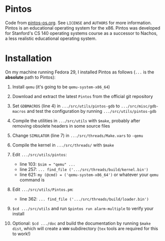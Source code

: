 # Pintos

Code from [pintos-os.org](http://pintos-os.org/). See `LICENSE` and `AUTHORS` for more information. Pintos is an educational operating system for the x86. Pintos was developed for Stanford's CS 140 operating systems course as a successor to Nachos, a less realistic educational operating system.

# Installation

On my machine running Fedora 29, I installed Pintos as follows (`...` is the **absolute** path to Pintos):

1. Install `qemu` (it's going to be `qemu-system-x86_64`)

2. Download and extract the latest `Pintos` from the official git repository

3. Set `GDBMACROS` (line 4) in `.../src/utils/pintos-gdb` to `.../src/misc/gdb-macros` and test the configuration by running `.../src/utils/pintos-gdb`

4. Compile the utilities in `.../src/utils` with `$make`, probably after removing obsolete headers in some source files

5. Change `SIMULATOR` (line 7) in `.../src/threads/Make.vars` to `-qemu`

6. Compile the kernel in `.../src/threads/` with `$make`

7. Edit `.../src/utils/pintos`:

    * line 103: `$sim = "qemu" ...`
    * line 257: `... find_file ('.../src/threads/build/kernel.bin')`
    * line 621: `my (@cmd) = ('qemu-system-x86_64')` or whatever your `qemu` command is

8. Edit `.../src/utils/Pintos.pm`:

    * line 362: `... find_file ('.../src/threads/build/loader.bin')`

9. `$cd .../src/utils` and run `$pintos run alarm-multiple` to verify your install

10. Optional: `$cd .../doc` and build the documentation by running `$make dist`, which will create a `WWW` subdirectory (`tex` tools are required for this to work!)
